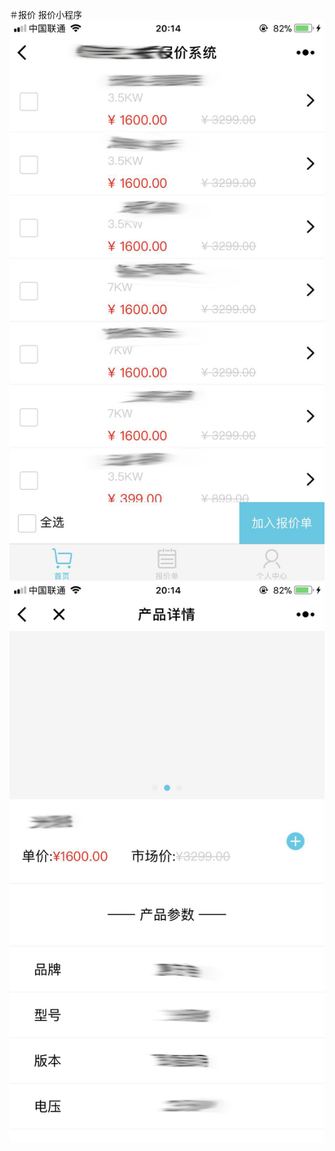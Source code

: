 ＃报价
报价小程序
![图片说明1](https://github.com/chaoRanCoding/quote/blob/master/img/WechatIMG10.jpeg)
![图片说明2](https://github.com/chaoRanCoding/quote/blob/master/img/WechatIMG9.jpeg)
